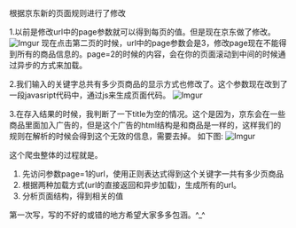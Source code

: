 根据京东新的页面规则进行了修改

1.以前是修改url中的page参数就可以得到每页的值。但是现在京东做了修改。
![Imgur](http://i.imgur.com/ssQHdz3.png)
现在点击第二页的时候，url中的page参数会是3，修改page现在不能得到所有的商品信息的。page=2的时候的内容，会在你的页面滚动到中间的时候通过异步的方式来加载。

2.我们输入的关键字总共有多少页商品的显示方式也修改了。这个参数现在改到了一段javasript代码中，通过js来生成页面代码。
![Imgur](http://i.imgur.com/4WEIgTs.png)

3.在存入结果的时候，我判断了一下title为空的情况。这个是因为，京东会在一些商品里面加入广告的，但是这个广告的html结构是和商品是一样的，这样我们的规则在解析的时候会得到这个无效的信息，需要去掉。
如下图:
![Imgur](http://i.imgur.com/KYZJBqp.png)

这个爬虫整体的过程就是。

1. 先访问参数page=1的url，使用正则表达式得到这个关键字一共有多少页商品
2. 根据两种加载方式(url的直接返回和异步加载)，生成所有的url。
3. 分析页面结构，得到相关的值

第一次写，写的不好的或错的地方希望大家多多包涵。^_^